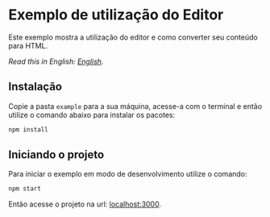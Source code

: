 # Exemplo de utilização do Editor
Este exemplo mostra a utilização do editor e como converter seu conteúdo para HTML.

*Read this in English: [English](example/README.en.md).*

## Instalação

Copie a pasta `example` para a sua máquina, acesse-a com o terminal e então utilize o comando abaixo para instalar os pacotes:

```bash
npm install
```

## Iniciando o projeto

Para iniciar o exemplo em modo de desenvolvimento utilize o comando:

```bash
npm start
```

Então acesse o projeto na url: [localhost:3000](http://localhost:3000).
